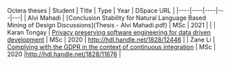 Octera theses
| Student | Title | Type | Year | DSpace URL |
|----|----|----|---|---|
| Alvi Mahadi | [Conclusion Stability for Natural Language Based Mining of Design Discussions](Thesis - Alvi Mahadi.pdf) | MSc | 2021 | |
| Karan Tongay | [Privacy preserving software engineering for data driven development](Privacy_preserving_software_engineering_for_data_driven_development.pdf) | MSc | 2020 | http://hdl.handle.net/1828/12446 |
| Zane Li | [Complying with the GDPR in the context of continuous integration](Ze_Shi_Li_MSc_2020.pdf) | MSc | 2020 |http://hdl.handle.net/1828/11676 | 
